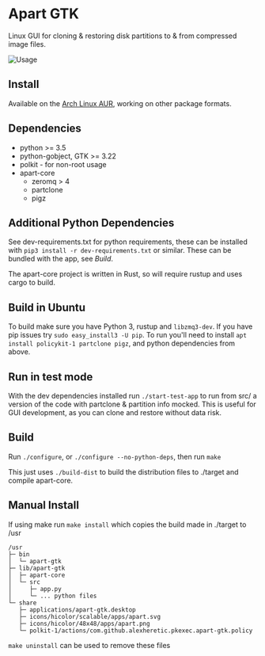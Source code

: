 Apart GTK
=========
Linux GUI for cloning & restoring disk partitions to & from compressed image files.

![Usage](https://raw.githubusercontent.com/alexheretic/apart-gtk/readme-images/apart-gtk-usage.gif?raw=true "Usage")

## Install
Available on the [Arch Linux AUR](https://aur.archlinux.org/packages/apart-gtk), working on other package formats.

## Dependencies
* python >= 3.5
* python-gobject, GTK >= 3.22
* polkit - for non-root usage
* apart-core
  * zeromq > 4
  * partclone
  * pigz

## Additional Python Dependencies
See dev-requirements.txt for python requirements, these can be installed with `pip3 install -r dev-requirements.txt` or similar. These can be bundled with the app, see *Build*.

The apart-core project is written in Rust, so will require rustup and uses cargo to build.

## Build in Ubuntu
To build make sure you have Python 3, rustup and `libzmq3-dev`. If you have pip issues try `sudo easy_install3 -U pip`. To run you'll need to install `apt install policykit-1 partclone pigz`, and python dependencies from above.

## Run in test mode
With the dev dependencies installed run `./start-test-app` to run from src/ a version of the code with
partclone & partition info mocked. This is useful for GUI development, as you can clone and restore without data risk.

## Build
Run `./configure`, or `./configure --no-python-deps`, then run `make`

This just uses `./build-dist` to build the distribution files to ./target and compile apart-core.

## Manual Install
If using make run `make install` which copies the build made in ./target to /usr
```
/usr
├─ bin
│  └─ apart-gtk
├─ lib/apart-gtk
│  ├─ apart-core
│  └─ src
│     ├─ app.py
│     └─ ... python files
└─ share
   ├─ applications/apart-gtk.desktop
   ├─ icons/hicolor/scalable/apps/apart.svg
   ├─ icons/hicolor/48x48/apps/apart.png
   └─ polkit-1/actions/com.github.alexheretic.pkexec.apart-gtk.policy
```

`make uninstall` can be used to remove these files
